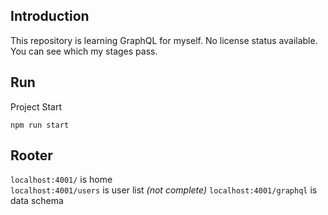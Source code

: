 Introduction
-

This repository is learning GraphQL for myself. No license status available. You can see which my stages pass.

Run
-

Project Start

`npm run start`

Rooter
-

`localhost:4001/` is home  
`localhost:4001/users` is user list _(not complete)_
`localhost:4001/graphql` is data schema
